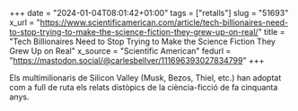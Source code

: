 +++
date = "2024-01-04T08:01:42+01:00"
tags = ["retalls"]
slug = "51693"
x_url = "https://www.scientificamerican.com/article/tech-billionaires-need-to-stop-trying-to-make-the-science-fiction-they-grew-up-on-real/"
title = "Tech Billionaires Need to Stop Trying to Make the Science Fiction They Grew Up on Real"
x_source = "Scientific American"
fedurl = "https://mastodon.social/@carlesbellver/111696393027834799"
+++

Els multimilionaris de Silicon Valley (Musk, Bezos, Thiel, etc.) han adoptat com a full de ruta els relats distòpics de la ciència-ficció de fa cinquanta anys.
